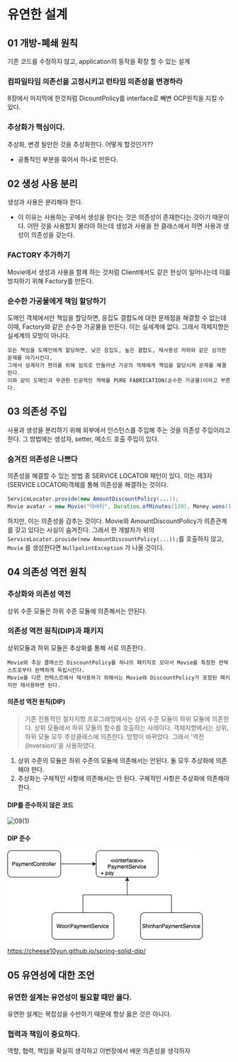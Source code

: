 # 유연한 설계



## 01 개방-폐쇄 원칙

기존 코드를 수정하지 않고, application의 동작을 확장 할 수 있는 설계



### 컴파일타임 의존선을 고정시키고 런타임 의존성을 변경하라

8장에서 마지막에 한것처럼 DicountPolicy를 interface로 빼변 OCP원칙을 지킬 수 있다.



### 추상화가 핵심이다.

추상화, 변경 될만한 것을 추상화한다. 어떻게 할것인가??

- 공통적인 부분을 묶어서 하나로 만든다.



## 02 생성 사용 분리

생성과 사용은 분리해야 한다.

- 이 이유는 사용하는 곳에서 생성을 한다는 것은 의존성이 존재한다는 것이기 때문이다. 어떤 것을 사용할지 몰라야 하는데 생성과 사용을 한 클래스에서 하면 사용과 생성이 의존성을 갖는다.



### FACTORY 추가하기

Movie에서 생성과 사용을 함께 하는 것처럼 Client에서도 같은 현상이 일어나는데 이를 방지하기 위해 Factory를 만든다.





### 순수한 가공물에게 책임 할당하기

도메인 객체에서만 책임을 할당하면, 응집도 결합도에 대한 문제점을 해결할 수 없는데 이때, Factory와 같은 순수한 가공물을 만든다. 이는 실세계에 없다. 그래서 객체지향은 실세계의 모방이 아니다.

```
모든 책임을 도메인에게 할당하면, 낮은 응집도, 높은 결합도, 재사용성 저하와 같은 심각한 문제를 야기시킨다. 
그래서 설계자가 편의를 위해 임의로 만들어낸 가공의 객체에게 책임을 할당시켜 문제를 해결한다. 
이와 같이 도메인과 무관한 인공적인 객체를 PURE FABRICATION(순수한 가공물)이라고 부른다.
```



## 03 의존성 주입

사용과 생성을 분리하기 위해 외부에서 인스턴스를 주입해 주는 것을 의존성 주입이라고 한다. 그 방법에는 생성자, setter, 메소드 호출 주입이 있다.



### 숨겨진 의존성은 나쁘다

의존성을 해결할 수 있는 방법 중 SERVICE LOCATOR 패턴이 있다. 이는 제3자(SERVICE LOCATOR)객체를 통해 의존성을 해결하는 것이다.

```java
ServiceLocator.provide(new AmountDiscountPolicy(...));
Movie avatar = new Movie("아바타", Duration.ofMinutes(120), Money.wons(10000));
```

하지만, 이는 의존성을 감추는 것이다. Movie와 AmountDiscountPolicy가 의존관계를 갖고 있다는 사실이 숨겨진다. 그래서 한 개발자가 위의 ```ServiceLocator.provide(new AmountDiscountPolicy(...));```를 호출하지 않고, ```Movie``` 를 생성한다면 ```NullpolintException``` 가 나올 것이다.



## 04 의존성 역전 원칙

### 추상화와 의존성 역전

상위 수준 모듈은 하위 수준 모듈에 의존해서는 안된다.



### 의존성 역전 원칙(DIP)과 패키지

상위모듈과 하위 모듈은 추상화를 통해 서로 의존한다.

```
Movie와 추상 클래스인 DiscountPolicy를 하나의 패키지로 모아서 Movie를 특정한 컨텍스트로부터 완벽하게 독립시킨다.
Movie를 다른 컨텍스르에서 재사용하기 위해서는 Movie와 DiscountPolicy가 포함된 패키지만 재사용하면 된다.
```



#### 의존성 역전 원칙(DIP)

> 기존 전통적인 절차지향 프로그래밍에서는 상위 수준 모듈이 하위 모듈에 의존한다. 상위 모듈에서 하위 모듈의 함수를 호출하는 사례이다. 객체지향에서는 상위, 하위 모듈 모두 추상클래스에 의존한다. 방향이 바뀌었다. 그래서 '역전(Inversion)'을 사용하였다.

1. 상위 수준의 모듈은 하위 수준의 모듈에 의존해서는 안된다. 둘 모두 추상화에 의존해야 한다.
2. 추상화는 구체적인 사항에 의존해서는 안 된다. 구체적인 사항은 추상화에 의존해야 한다.



#### DIP를 준수하지 않은 코드

![09(1)](/Users/bagjonghun/Desktop/learning/object/drawio/09-1.png)



#### DIP 준수

![image](./drawio/09-2.png)





https://cheese10yun.github.io/spring-solid-dip/



## 05 유연성에 대한 조언

### 유연한 설계는 유연성이 필요할 때만 옳다.

유연한 설계는 복잡성을 수반하기 때문에 항상 옳은 것은 아니다.



### 협력과 책임이 중요하다.

역할, 협력, 책임을 확실히 생각하고 이번장에서 배운 의존성을 생각하자


